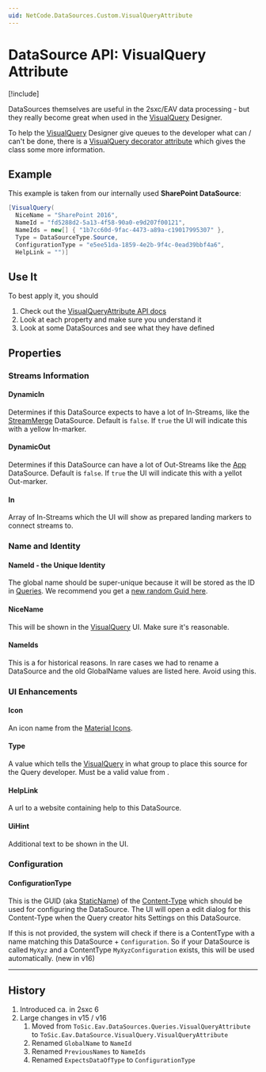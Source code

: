 ```yaml
---
uid: NetCode.DataSources.Custom.VisualQueryAttribute
---
```


# DataSource API: VisualQuery Attribute

[!include[](~/pages/basics/stack/_shared-float-summary.md)]
<style> .context-box-summary .datasource-custom { visibility: visible; } </style>

DataSources themselves are useful in the 2sxc/EAV data processing - but they really become great when used in the [VisualQuery](xref:Basics.Query.VisualQuery.Index) Designer.

To help the [VisualQuery](xref:Basics.Query.VisualQuery.Index) Designer give queues to the developer what can / can't be done,
there is a [VisualQuery decorator attribute](xref:ToSic.Eav.DataSource.VisualQuery.VisualQueryAttribute)  which gives the class some more information.

## Example

This example is taken from our internally used **SharePoint DataSource**:

```c#
[VisualQuery(
  NiceName = "SharePoint 2016",
  NameId = "fd5288d2-5a13-4f58-90a0-e9d207f00121",
  NameIds = new[] { "1b7cc60d-9fac-4473-a89a-c19017995307" },
  Type = DataSourceType.Source, 
  ConfigurationType = "e5ee51da-1859-4e2b-9f4c-0ead39bbf4a6",
  HelpLink = "")] 
```

## Use It

To best apply it, you should

1. Check out the [VisualQueryAttribute API docs](xref:ToSic.Eav.DataSource.VisualQuery.VisualQueryAttribute)
1. Look at each property and make sure you understand it
1. Look at some DataSources and see what they have defined

## Properties

### Streams Information

#### DynamicIn

Determines if this DataSource expects to have a lot of In-Streams, like the [StreamMerge](xref:ToSic.Eav.DataSources.StreamMerge) DataSource.
Default is `false`.
If `true` the UI will indicate this with a yellow In-marker.

#### DynamicOut

Determines if this DataSource can have a lot of Out-Streams like the [App](xref:ToSic.Eav.DataSources.App) DataSource.
Default is `false`.
If `true` the UI will indicate this with a yellot Out-marker.

#### In

Array of In-Streams which the UI will show as prepared landing markers to connect streams to.

### Name and Identity

#### NameId - the Unique Identity

The global name should be super-unique because it will be stored as the ID in [Queries](xref:Basics.Query.Index).
We recommend you get a [new random Guid here](https://www.guidgenerator.com/).

#### NiceName

This will be shown in the [VisualQuery](xref:Basics.Query.VisualQuery.Index) UI. Make sure it's reasonable.

#### NameIds

This is a for historical reasons. In rare cases we had to rename a DataSource and the old GlobalName values are listed here. Avoid using this.

### UI Enhancements

#### Icon

An icon name from the [Material Icons](https://fonts.google.com/icons).

#### Type

A value which tells the [VisualQuery](xref:Basics.Query.VisualQuery.Index) in what group to place this source for the Query developer.
Must be a valid value from [](xref:ToSic.Eav.DataSource.VisualQuery.DataSourceType).

#### HelpLink

A url to a website containing help to this DataSource.

#### UiHint

Additional text to be shown in the UI.

### Configuration

#### ConfigurationType

This is the GUID (aka [StaticName](xref:Basics.Data.ContentTypes.Names)) of the [Content-Type](xref:Basics.Data.ContentTypes.Index) which should be used for configuring the DataSource.
The UI will open a edit dialog for this Content-Type when the Query creator hits Settings on this DataSource.

If this is not provided, the system will check if there is a ContentType with a name matching this DataSource + `Configuration`.
So if your DataSource is called `MyXyz` and a ContentType `MyXyzConfiguration` exists, this will be used automatically. (new in v16)


---

## History

1. Introduced ca. in 2sxc 6
1. Large changes in v15 / v16
    1. Moved from `ToSic.Eav.DataSources.Queries.VisualQueryAttribute` to `ToSic.Eav.DataSource.VisualQuery.VisualQueryAttribute`
    1. Renamed `GlobalName` to `NameId`
    1. Renamed `PreviousNames` to `NameIds`
    1. Renamed `ExpectsDataOfType` to `ConfigurationType`
